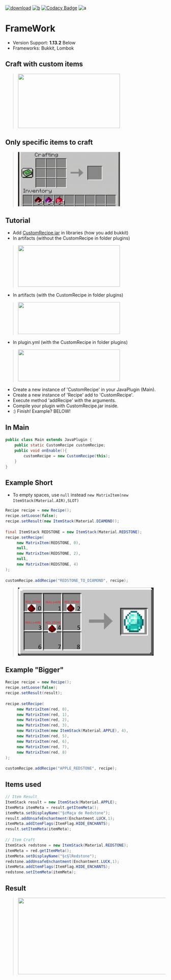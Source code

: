 [![download](https://img.shields.io/badge/download-java-green)](https://github.com/Nonopichy/CustomRecipe/releases/)
[![b](https://img.shields.io/badge/bstats-web%20-green)](https://bstats.org/plugin/bukkit/CustomRecipe/13372/)
[![Codacy Badge](https://app.codacy.com/project/badge/Grade/59c6e66b3ed44870b1077b7732e4d770)](https://www.codacy.com/gh/Nonopichy/CustomRecipe/dashboard?utm_source=github.com&amp;utm_medium=referral&amp;utm_content=Nonopichy/CustomRecipe&amp;utm_campaign=Badge_Grade)
![a](https://user-images.githubusercontent.com/68911691/141825718-07df0c81-1de8-42c7-92fc-f13ba54bef96.png)

# FrameWork
-   Version Support: **1.13.2** Below
-   Frameworks: Bukkit, Lombok

## Craft with custom items
>   <img src="img/gif2.gif" width="320" height="170">

## Only specific items to craft
>   <img src="img/gif1.gif" width="320" height="170" >

## Tutorial
-   Add [CustomRecipe.jar](https://github.com/Nonopichy/CustomRecipe/releases/) in libraries (how you add bukkit)
-   In artifacts (without the CustomRecipe in folder plugins)
>   <img src="https://user-images.githubusercontent.com/68911691/141841508-275de82a-f33b-40a6-9cf3-517c554774c0.png" width="320" height="130" >
-   In artifacts (with the CustomRecipe in folder plugins)
>   <img src="https://user-images.githubusercontent.com/68911691/142939921-d50f860b-e164-4734-9904-beb795dc2f2d.png" width="320" height="100" >
-   In plugin.yml (with the CustomRecipe in folder plugins)
>   <img src="https://user-images.githubusercontent.com/68911691/142940218-e5b3d3b4-4761-4b58-bff4-fe675ae6e1d3.png" width="320" height="100" >
-   Create a new instance of 'CustomRecipe' in your JavaPlugin (Main).
-   Create a new instance of 'Recipe' add to 'CustomRecipe'.
-   Execute method 'addRecipe' with the arguments.
-   Compile your plugin with CustomRecipe.jar inside.
-   :) Finish! Example? BELOW!

## In Main

```java
public class Main extends JavaPlugin {
    public static CustomRecipe customRecipe;
    public void onEnable(){
        customRecipe = new CustomRecipe(this);
    }
}
```

## Example Short

-   To empty spaces, use ```null``` instead ```new MatrixItem(new ItemStack(Material.AIR),SLOT)```
```java
Recipe recipe = new Recipe();
recipe.setLoose(false);
recipe.setResult(new ItemStack(Material.DIAMOND));
        
final ItemStack REDSTONE = new ItemStack(Material.REDSTONE);
recipe.setRecipe(
     new MatrixItem(REDSTONE, 0),
     null,
     new MatrixItem(REDSTONE, 2),
     null,
     new MatrixItem(REDSTONE, 4)
);
     
customRecipe.addRecipe("REDSTONE_TO_DIAMOND", recipe);
```

>   <img src="img/matrix_example.png" width="426" height="213" >

## Example "Bigger"

```java
Recipe recipe = new Recipe();
recipe.setLoose(false);
recipe.setResult(result);
        
recipe.setRecipe(
     new MatrixItem(red, 0),
     new MatrixItem(red, 1),
     new MatrixItem(red, 2),
     new MatrixItem(red, 3),
     new MatrixItem(new ItemStack(Material.APPLE), 4),
     new MatrixItem(red, 5),
     new MatrixItem(red, 6),
     new MatrixItem(red, 7),
     new MatrixItem(red, 8)
);
     
customRecipe.addRecipe("APPLE_REDSTONE", recipe);
```

## Items used

```java
// Item Result
ItemStack result = new ItemStack(Material.APPLE);
ItemMeta itemMeta = result.getItemMeta();
itemMeta.setDisplayName("§cMaça de Redstone");
result.addUnsafeEnchantment(Enchantment.LUCK,1);
itemMeta.addItemFlags(ItemFlag.HIDE_ENCHANTS);
result.setItemMeta(itemMeta);

// Item Craft
ItemStack redstone = new ItemStack(Material.REDSTONE);
itemMeta = red.getItemMeta();
itemMeta.setDisplayName("§c§lRedstone");
redstone.addUnsafeEnchantment(Enchantment.LUCK,1);
itemMeta.addItemFlags(ItemFlag.HIDE_ENCHANTS);
redstone.setItemMeta(itemMeta);
```

## Result

>   <img src="https://user-images.githubusercontent.com/68911691/141708122-952daa07-f8dc-4b80-92e6-335b915587bc.png" width="520" height="240">
